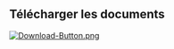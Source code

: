 ## Télécharger les documents
[![Download-Button.png](https://raw.githubusercontent.com/leghort/Traduction-Dont-starve-together/master/.readme.assets/Download-Button.png)](https://github.com/leghort/bts-sio-public/archive/refs/heads/main.zip)

